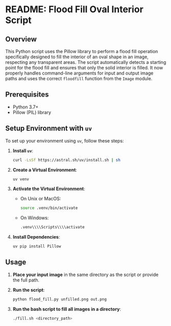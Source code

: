 # README: Flood Fill Oval Interior Script

## Overview

This Python script uses the Pillow library to perform a flood fill operation specifically designed to fill the interior of an oval shape in an image, respecting any transparent areas. The script automatically detects a starting point for the flood fill and ensures that only the solid interior is filled. It now properly handles command-line arguments for input and output image paths and uses the correct `floodfill` function from the `Image` module.

## Prerequisites

- Python 3.7+
- Pillow (PIL) library

## Setup Environment with `uv`

To set up your environment using `uv`, follow these steps:

1. **Install `uv`**:
   ```bash
   curl -LsSf https://astral.sh/uv/install.sh | sh
   ```

2. **Create a Virtual Environment**:
   ```bash
   uv venv
   ```

3. **Activate the Virtual Environment**:
   - On Unix or MacOS:
     ```bash
     source .venv/bin/activate
     ```
   - On Windows:
     ```cmd
     .venv\\\\Scripts\\\\activate
     ```

4. **Install Dependencies**:
   ```bash
   uv pip install Pillow
   ```

## Usage

1. **Place your input image** in the same directory as the script or provide the full path.
2. **Run the script**:
   ```bash
   python flood_fill.py unfilled.png out.png

   ```

3. **Run the bash script to fill all images in a directory**:
   ```bash
   ./fill.sh <directory_path>
   ```
